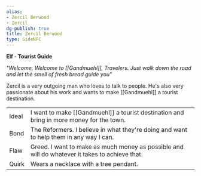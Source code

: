 ```yaml
---
alias:
- Zercil Berwood
- Zercil
dg-publish: true
title: Zercil Berwood
type: SideNPC
---
```


**Elf - Tourist Guide**

_"Welcome, Welcome to [[Gandmuehl]], Travelers. Just walk down the road and let the smell of fresh bread guide you"_

Zercil is a very outgoing man who loves to talk to people. He's also very passionate about his work and wants to make [[Gandmuehl]] a tourist destination.

|       |                                                                                                |
| -- | - |
| Ideal | I want to make [[Gandmuehl]] a tourist destination and bring in more money for the town.            |
| Bond  | The Reformers. I believe in what they're doing and want to help them in any way I can.         |
| Flaw  | Greed. I want to make as much money as possible and will do whatever it takes to achieve that. |
| Quirk | Wears a necklace with a tree pendant.                                                          |


